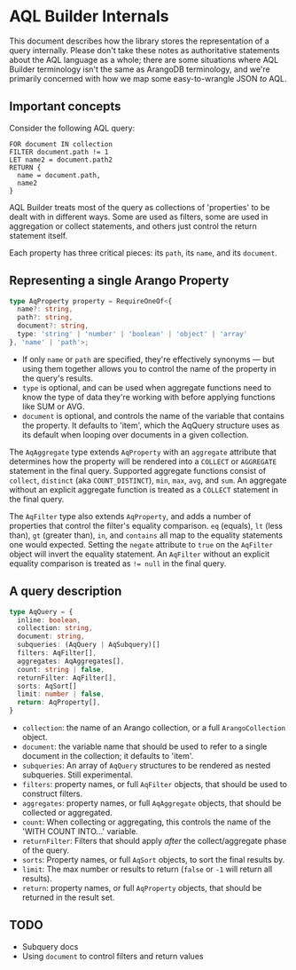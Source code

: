# AQL Builder Internals

This document describes how the library stores the representation of a query internally. Please don't take these notes as authoritative statements about the AQL language as a whole; there are some situations where AQL Builder terminology isn't the same as ArangoDB terminology, and we're primarily concerned with how we map some easy-to-wrangle JSON *to* AQL.

## Important concepts

Consider the following AQL query:

```aql
FOR document IN collection
FILTER document.path != 1
LET name2 = document.path2
RETURN {
  name = document.path,
  name2
}
```

AQL Builder treats most of the query as collections of 'properties' to be dealt with in different ways. Some are used as filters, some are used in aggregation or collect statements, and others just control the return statement itself.

Each property has three critical pieces: its `path`, its `name`, and its `document`.

## Representing a single Arango Property

```typescript
type AqProperty property = RequireOneOf<{
  name?: string,
  path?: string,
  document?: string,
  type: 'string' | 'number' | 'boolean' | 'object' | 'array'
}, 'name' | 'path'>;
```

- If only `name` or `path` are specified, they're effectively synonyms — but using them together allows you to control the name of the property in the query's results.
- `type` is optional, and can be used when aggregate functions need to know the type of data they're working with before applying functions like SUM or AVG.
- `document` is optional, and controls the name of the variable that contains the property. It defaults to 'item', which the AqQuery structure uses as its default when looping over documents in a given collection.

The `AqAggregate` type extends `AqProperty` with an `aggregate` attribute that determines how the property will be rendered into a `COLLECT` or `AGGREGATE` statement in the final query. Supported aggregate functions consist of `collect`, `distinct` (aka `COUNT_DISTINCT`), `min`, `max`, `avg`, and `sum`. An aggregate without an explicit aggregate function is treated as a `COLLECT` statement in the final query.

The `AqFilter` type also extends `AqProperty`, and adds a number of properties that control the filter's equality comparison. `eq` (equals), `lt` (less than), `gt` (greater than), `in`, and `contains` all map to the equality statements one would expected. Setting the `negate` attribute to `true` on the `AqFilter` object will invert the equality statement. An `AqFilter` without an explicit equality comparison is treated as `!= null` in the final query.

## A query description

```typescript
type AqQuery = {
  inline: boolean,
  collection: string,
  document: string,
  subqueries: (AqQuery | AqSubquery)[]
  filters: AqFilter[],
  aggregates: AqAggregates[],
  count: string | false,
  returnFilter: AqFilter[],
  sorts: AqSort[]
  limit: number | false,
  return: AqProperty[],
}
```

- `collection`: the name of an Arango collection, or a full `ArangoCollection` object.
- `document`: the variable name that should be used to refer to a single document in the collection; it defaults to 'item'.
- `subqueries`: An array of `AqQuery` structures to be rendered as nested subqueries. Still experimental.
- `filters`: property names, or full `AqFilter` objects, that should be used to construct filters.
- `aggregates`: property names, or full `AqAggregate` objects, that should be collected or aggregated.
- `count`: When collecting or aggregating, this controls the name of the 'WITH COUNT INTO...' variable.
- `returnFilter`: Filters that should apply *after* the collect/aggregate phase of the query.
- `sorts`: Property names, or full `AqSort` objects, to sort the final results by.
- `limit`: The max number or results to return (`false` or `-1` will return all results).
- `return`: property names, or full `AqProperty` objects, that should be returned in the result set.

## TODO

- Subquery docs
- Using `document` to control filters and return values
